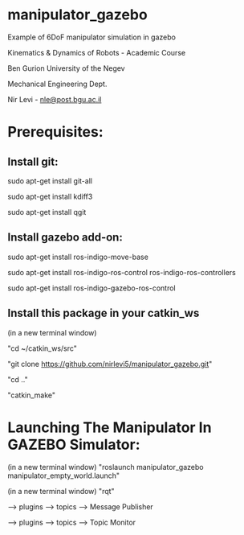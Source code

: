 # manipulator_gazebo
Example of 6DoF manipulator simulation in gazebo

Kinematics & Dynamics of Robots - Academic Course

Ben Gurion University of the Negev

Mechanical Engineering Dept.

Nir Levi - nle@post.bgu.ac.il

Prerequisites:
===========================================
Install git:
------------ 
sudo apt-get install git-all

sudo apt-get install kdiff3

sudo apt-get install qgit 

Install gazebo add-on:
------------
sudo apt-get install ros-indigo-move-base

sudo apt-get install ros-indigo-ros-control ros-indigo-ros-controllers

sudo apt-get install ros-indigo-gazebo-ros-control

Install this package in your catkin_ws
------------
(in a new terminal window)

"cd ~/catkin_ws/src"

"git clone https://github.com/nirlevi5/manipulator_gazebo.git"

"cd .."

"catkin_make"


Launching The Manipulator In GAZEBO Simulator:
===========================================
(in a new terminal window)
"roslaunch manipulator_gazebo manipulator_empty_world.launch"

(in a new terminal window)
"rqt"

--> plugins --> topics --> Message Publisher

--> plugins --> topics --> Topic Monitor




